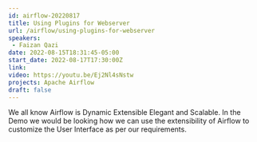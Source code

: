 ```yaml
---
id: airflow-20220817
title: Using Plugins for Webserver
url: /airflow/using-plugins-for-webserver
speakers:
 - Faizan Qazi
date: 2022-08-15T18:31:45-05:00
start_date: 2022-08-17T17:30:00Z
link:  
video: https://youtu.be/Ej2Nl4sNstw
projects: Apache Airflow
draft: false
---
```


We all know Airflow is Dynamic Extensible Elegant and Scalable. In the Demo we would be looking how we can use the extensibility of Airflow to customize the User Interface as per our requirements.
